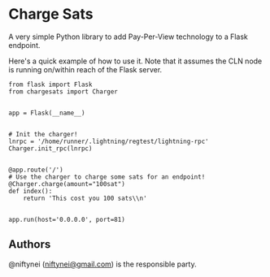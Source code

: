 # Charge Sats

A very simple Python library to add Pay-Per-View technology to a Flask endpoint.

Here's a quick example of how to use it. Note that it assumes the CLN node is running on/within reach of the Flask server.



```
from flask import Flask
from chargesats import Charger


app = Flask(__name__)


# Init the charger!
lnrpc = '/home/runner/.lightning/regtest/lightning-rpc'
Charger.init_rpc(lnrpc)


@app.route('/')
# Use the charger to charge some sats for an endpoint!
@Charger.charge(amount="100sat")
def index():
    return 'This cost you 100 sats\\n'


app.run(host='0.0.0.0', port=81)
```


## Authors

@niftynei (niftynei@gmail.com) is the responsible party.
